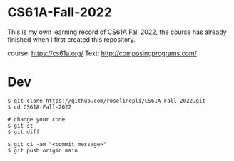 # CS61A-Fall-2022
This is my own learning record of CS61A Fall 2022, the course has already finished when I first created this repository.

course: https://cs61a.org/
Text: http://composingprograms.com/

# Dev

```
$ git clone https://github.com/roselinepli/CS61A-Fall-2022.git
$ cd CS61A-Fall-2022

# change your code
$ git st
$ git diff

$ git ci -am "<commit message>"
$ git push origin main
```
